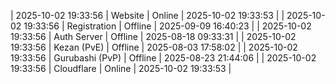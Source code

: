 | 2025-10-02 19:33:56 | Website | Online | 2025-10-02 19:33:53 |
| 2025-10-02 19:33:56 | Registration | Offline | 2025-09-09 16:40:23 |
| 2025-10-02 19:33:56 | Auth Server | Offline | 2025-08-18 09:33:31 |
| 2025-10-02 19:33:56 | Kezan (PvE) | Offline | 2025-08-03 17:58:02 |
| 2025-10-02 19:33:56 | Gurubashi (PvP) | Offline | 2025-08-23 21:44:06 |
| 2025-10-02 19:33:56 | Cloudflare | Online | 2025-10-02 19:33:53 |
